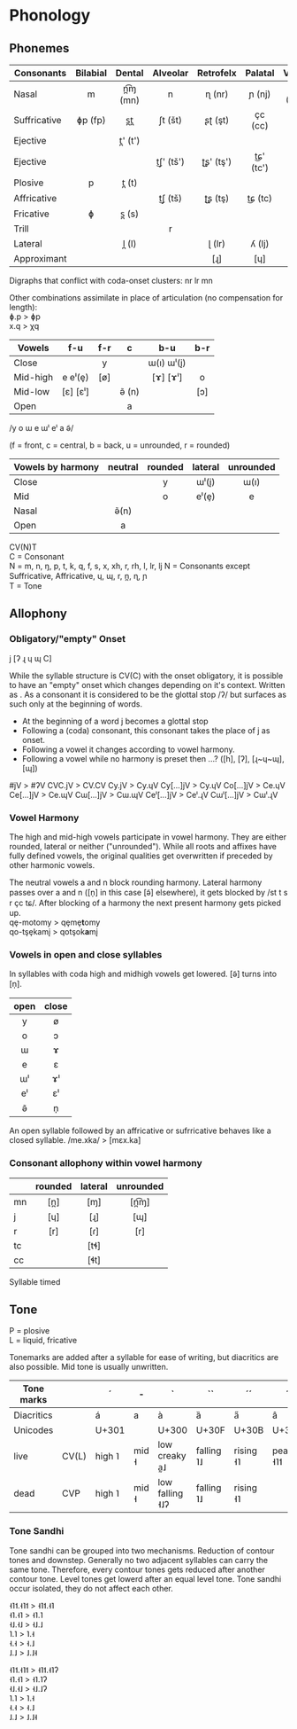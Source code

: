 Phonology
=========

Phonemes
--------

| Consonants          | Bilabial | Dental   | Alveolar | Retrofelx  | Palatal   | Velar  | Uvular | Glottal |
| ------------------- |:--------:|:--------:|:--------:|:----------:|:---------:|:------:|:------:|:-------:|
| Nasal               | m        | n̪͡ɱ (mn) | n        | ɳ   (nr)   | ɲ   (nj)  | ŋ  (ng)|        |         |
| Suffricative        | ɸp (fp)  | s̪t̪       | ʃt  (št) | ʂʈ  (şt)   | çc  (cc)  | xk     | χq (xq)|         |
| Ejective            |          | t̪' (t')  |          |            |           | k'     | q'     |         |
| Ejective            |          |          | t͜ʃ' (tš')| ʈ͜ʂ' (tş')  | t͜ɕ' (tc') |        |        |         |
| Plosive             | p        | t̪  (t)   |          |            |           | k      | q      | ʔ (j)   |
| Affricative         |          |          | t͜ʃ  (tš) | ʈ͜ʂ  (tş)   | t͜ɕ  (tc)  |        |        |         |
| Fricative           | ɸ        | s̪  (s)   |          |            |           | x      | χ  (xh)|         |
| Trill               |          |          | r        |            |           |        | ʀ  (rh)|         |
| Lateral             |          | l̪  (l)   |          | ɭ   (lr)   | ʎ   (lj)  |        |        |         |
| Approximant         |          |          |          | [ɻ]        | [ɥ]       |[ɰ]     |        |         |

Digraphs that conflict with coda-onset clusters: nr lr mn

Other combinations assimilate in place of articulation (no compensation for length):  
ɸ.p > ɸp  
x.q > χq  


| Vowels   | f-u    | f-r |  c   | b-u      | b-r |
| -------- |:------:|:---:|:----:|:--------:|:---:|
| Close    |        |  y  |      |ɯ(ı) ɯˡ(į)|     |
| Mid-high |e eˡ(ȩ) | [ø] |      | [ɤ] [ɤˡ] |  o  |
| Mid-low  |[ɛ] [ɛˡ]|     | ə̃ (n)|          | [ɔ] |
| Open     |        |     |  a   |          |     |

/y o ɯ e ɯˡ eˡ a ə̃/

(f = front, c = central, b = back, u = unrounded, r = rounded)

| Vowels by harmony |neutral|rounded|lateral|unrounded|
| ----------------- |:-----:|:-----:|:-----:|:---:|
| Close             |       | y     | ɯˡ(į) | ɯ(ı)|
| Mid               |       | o     | eˡ(ȩ) | e   |
| Nasal             | ə̃(n)  |       |       |     |
| Open              | a     |       |       |     |

CV(N)T  
C = Consonant  
N = m, n, ŋ, p, t, k, q, f, s, x, xh, r, rh, l, lr, lj
N = Consonants except Suffricative, Affricative, ɥ, ɰ, r, n̪, ɳ, ɲ  
T = Tone

Allophony
---------

### Obligatory/"empty" Onset

j [ʔ ɻ ɥ ɰ C]

While the syllable structure is CV(C) with the onset obligatory, it is possible to have an "empty" onset which changes depending on it's context. Written as <j>. As a consonant it is considered to be the glottal stop /ʔ/ but surfaces as such only at the beginning of words.

* At the beginning of a word j becomes a glottal stop
* Following a (coda) consonant, this consonant takes the place of j as onset.
* Following a vowel it changes according to vowel harmony.
* Following a vowel while no harmony is preset then ...? ([h], [ʔ], [ɻ~ɥ~ɰ], [ɰ])

#jV > #ʔV
CVC.jV > CV.CV
Cy.jV > Cy.ɥV
Cy[...]jV > Cy.ɥV
Co[...]jV > Ce.ɥV
Ce[...]jV > Ce.ɰV
Cɯ[...]jV > Cɯ.ɰV
Ceˡ[...]jV > Ceˡ.ɻV
Cɯˡ[...]jV > Cɯˡ.ɻV

### Vowel Harmony

The high and mid-high vowels participate in vowel harmony. They are either rounded, lateral or neither ("unrounded"). While all roots and affixes have fully defined vowels, the original qualities get overwritten if preceded by other harmonic vowels.

The neutral vowels a and n block rounding harmony. Lateral harmony passes over a and n ([n̩] in this case [ə̃] elsewhere), it gets blocked by /st t s r çc tɕ/. After blocking of a harmony the next present harmony gets picked up.  
qȩ-motomy > qȩmȩ**t**omy  
qo-tşȩkamį > qotşok**a**mį  

### Vowels in open and close syllables

In syllables with coda high and midhigh vowels get lowered. [ə̃] turns into [n̩].

| open | close |
|:----:|:-----:|
| y    | ø     |
| o    | ɔ     |
| ɯ    | ɤ     |
| e    | ɛ     |
| ɯˡ   | ɤˡ    |
| eˡ   | ɛˡ    |
| ə̃    | n̩     |

An open syllable followed by an affricative or sufrricative behaves like a closed syllable. /me.xka/ > [mɛx.ka]

### Consonant allophony within vowel harmony

|         |rounded|lateral|unrounded|
| --------|:-----:|:-----:|:-------:|
| mn      | [n̪]   | [ɱ]   | [n̪͡ɱ]  |
| j       | [ɥ]   | [ɻ]   | [ɰ]     |
| r       | [r]   | [ɾ]   | [r]     |
| tc      |       | [tɬ]  |         |
| cc      |       | [ɬt]  |         |

Syllable timed


Tone
----

P = plosive  
L = liquid, fricative 

Tonemarks are added after a syllable for ease of writing, but diacritics are also possible. Mid tone is usually unwritten.

|Tone marks |       | ´      | -     | \`              | \`\`       | ´´        | ´`          |
|-----------|-------|--------|-------|-----------------|------------|-----------|-------------|
|Diacritics |       | á      | a     | à               | ȁ          | a̋         | â           |
|Unicodes   |       | U+301  |       | U+300           | U+30F      | U+30B     | U+302       |
| live      | CV(L) | high ˥ | mid ˧ | low creaky a̰˩   | falling ˥˩ | rising ˧˥ | peaking ˧˥˦ |
| dead      | CVP   | high ˥ | mid ˧ | low falling ˧˩ʔ | falling ˥˩ | rising ˧˥ |             |

### Tone Sandhi

Tone sandhi can be grouped into two mechanisms. Reduction of contour tones and downstep. Generally no two adjacent syllables can carry the same tone.
Therefore, every contour tones gets reduced after another contour tone. Level tones get lowerd after an equal level tone.
Tone sandhi occur isolated, they do not affect each other.

˧˥˦.˧˥˦ > ˧˥˦.˧˥  
˧˥.˧˥ > ˧˥.˥  
˧˩.˧˩ > ˧˩.˩  
˥.˥ > ˥.˧  
˧.˧ > ˧.˩  
˩.˩ > ˩.˩˧  

˧˥˦.˧˥˦ > ˧˥˦.˧˥ʔ  
˧˥.˧˥ > ˧˥.˥ʔ  
˧˩.˧˩ > ˧˩.˩ʔ  
˥.˥ > ˥.˧  
˧.˧ > ˧.˩  
˩.˩ > ˩.˩˧  
